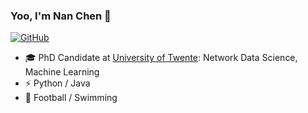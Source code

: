 ### Yoo, I'm Nan Chen 👋


[![GitHub](https://img.shields.io/badge/Google%20Scholar-blue?style=flat-square&logo=googlescholar&logoColor=white)](https://scholar.google.com/citations?hl=en&user=Ppqw_jEAAAAJ)

- 🎓 PhD Candidate at [University of Twente](https://www.utwente.nl/en/): Network Data Science, Machine Learning
- ⚡ Python / Java
- 🎽 Football / Swimming
